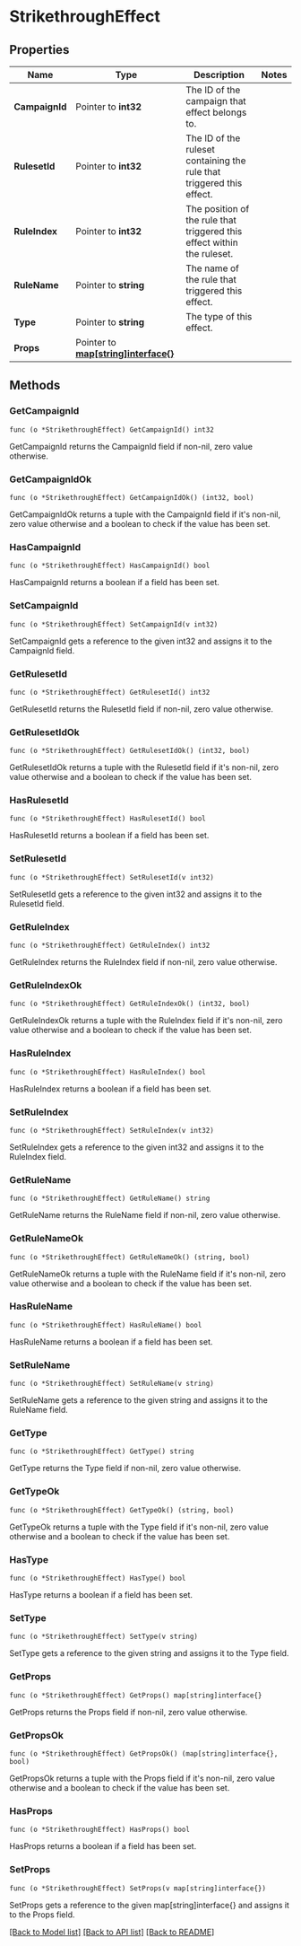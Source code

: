 # StrikethroughEffect

## Properties

Name | Type | Description | Notes
------------ | ------------- | ------------- | -------------
**CampaignId** | Pointer to **int32** | The ID of the campaign that effect belongs to. | 
**RulesetId** | Pointer to **int32** | The ID of the ruleset containing the rule that triggered this effect. | 
**RuleIndex** | Pointer to **int32** | The position of the rule that triggered this effect within the ruleset. | 
**RuleName** | Pointer to **string** | The name of the rule that triggered this effect. | 
**Type** | Pointer to **string** | The type of this effect. | 
**Props** | Pointer to [**map[string]interface{}**](.md) |  | 

## Methods

### GetCampaignId

`func (o *StrikethroughEffect) GetCampaignId() int32`

GetCampaignId returns the CampaignId field if non-nil, zero value otherwise.

### GetCampaignIdOk

`func (o *StrikethroughEffect) GetCampaignIdOk() (int32, bool)`

GetCampaignIdOk returns a tuple with the CampaignId field if it's non-nil, zero value otherwise
and a boolean to check if the value has been set.

### HasCampaignId

`func (o *StrikethroughEffect) HasCampaignId() bool`

HasCampaignId returns a boolean if a field has been set.

### SetCampaignId

`func (o *StrikethroughEffect) SetCampaignId(v int32)`

SetCampaignId gets a reference to the given int32 and assigns it to the CampaignId field.

### GetRulesetId

`func (o *StrikethroughEffect) GetRulesetId() int32`

GetRulesetId returns the RulesetId field if non-nil, zero value otherwise.

### GetRulesetIdOk

`func (o *StrikethroughEffect) GetRulesetIdOk() (int32, bool)`

GetRulesetIdOk returns a tuple with the RulesetId field if it's non-nil, zero value otherwise
and a boolean to check if the value has been set.

### HasRulesetId

`func (o *StrikethroughEffect) HasRulesetId() bool`

HasRulesetId returns a boolean if a field has been set.

### SetRulesetId

`func (o *StrikethroughEffect) SetRulesetId(v int32)`

SetRulesetId gets a reference to the given int32 and assigns it to the RulesetId field.

### GetRuleIndex

`func (o *StrikethroughEffect) GetRuleIndex() int32`

GetRuleIndex returns the RuleIndex field if non-nil, zero value otherwise.

### GetRuleIndexOk

`func (o *StrikethroughEffect) GetRuleIndexOk() (int32, bool)`

GetRuleIndexOk returns a tuple with the RuleIndex field if it's non-nil, zero value otherwise
and a boolean to check if the value has been set.

### HasRuleIndex

`func (o *StrikethroughEffect) HasRuleIndex() bool`

HasRuleIndex returns a boolean if a field has been set.

### SetRuleIndex

`func (o *StrikethroughEffect) SetRuleIndex(v int32)`

SetRuleIndex gets a reference to the given int32 and assigns it to the RuleIndex field.

### GetRuleName

`func (o *StrikethroughEffect) GetRuleName() string`

GetRuleName returns the RuleName field if non-nil, zero value otherwise.

### GetRuleNameOk

`func (o *StrikethroughEffect) GetRuleNameOk() (string, bool)`

GetRuleNameOk returns a tuple with the RuleName field if it's non-nil, zero value otherwise
and a boolean to check if the value has been set.

### HasRuleName

`func (o *StrikethroughEffect) HasRuleName() bool`

HasRuleName returns a boolean if a field has been set.

### SetRuleName

`func (o *StrikethroughEffect) SetRuleName(v string)`

SetRuleName gets a reference to the given string and assigns it to the RuleName field.

### GetType

`func (o *StrikethroughEffect) GetType() string`

GetType returns the Type field if non-nil, zero value otherwise.

### GetTypeOk

`func (o *StrikethroughEffect) GetTypeOk() (string, bool)`

GetTypeOk returns a tuple with the Type field if it's non-nil, zero value otherwise
and a boolean to check if the value has been set.

### HasType

`func (o *StrikethroughEffect) HasType() bool`

HasType returns a boolean if a field has been set.

### SetType

`func (o *StrikethroughEffect) SetType(v string)`

SetType gets a reference to the given string and assigns it to the Type field.

### GetProps

`func (o *StrikethroughEffect) GetProps() map[string]interface{}`

GetProps returns the Props field if non-nil, zero value otherwise.

### GetPropsOk

`func (o *StrikethroughEffect) GetPropsOk() (map[string]interface{}, bool)`

GetPropsOk returns a tuple with the Props field if it's non-nil, zero value otherwise
and a boolean to check if the value has been set.

### HasProps

`func (o *StrikethroughEffect) HasProps() bool`

HasProps returns a boolean if a field has been set.

### SetProps

`func (o *StrikethroughEffect) SetProps(v map[string]interface{})`

SetProps gets a reference to the given map[string]interface{} and assigns it to the Props field.


[[Back to Model list]](../README.md#documentation-for-models) [[Back to API list]](../README.md#documentation-for-api-endpoints) [[Back to README]](../README.md)


